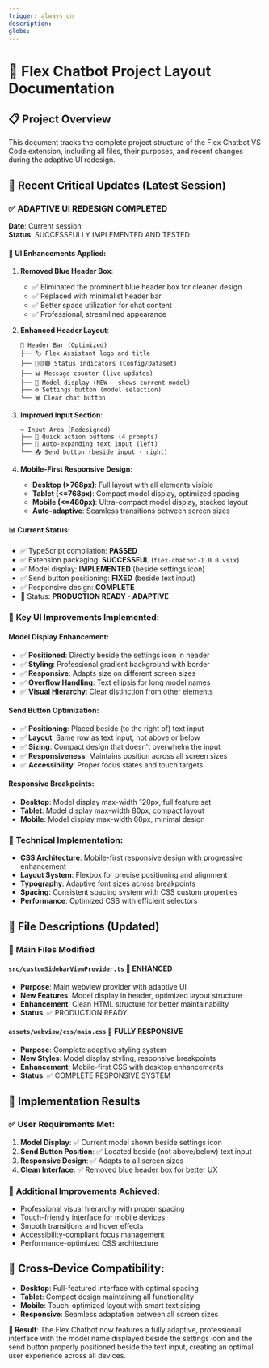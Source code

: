 ```yaml
---
trigger: always_on
description: 
globs: 
---
```

# 📁 Flex Chatbot Project Layout Documentation

## 📋 Project Overview
This document tracks the complete project structure of the Flex Chatbot VS Code extension, including all files, their purposes, and recent changes during the adaptive UI redesign.

## 🔄 Recent Critical Updates (Latest Session)

### ✅ **ADAPTIVE UI REDESIGN COMPLETED** 
**Date**: Current session  
**Status**: SUCCESSFULLY IMPLEMENTED AND TESTED

#### 🎨 **UI Enhancements Applied**:

1. **Removed Blue Header Box**:
   - ✅ Eliminated the prominent blue header box for cleaner design
   - ✅ Replaced with minimalist header bar
   - ✅ Better space utilization for chat content
   - ✅ Professional, streamlined appearance

2. **Enhanced Header Layout**:
   ```
   📱 Header Bar (Optimized)
   ├── 🏷️ Flex Assistant logo and title
   ├── 🔴🟡🟢 Status indicators (Config/Dataset)
   ├── 📊 Message counter (live updates)
   ├── 📱 Model display (NEW - shows current model)
   ├── ⚙️ Settings button (model selection)
   └── 🗑️ Clear chat button
   ```

3. **Improved Input Section**:
   ```
   ⌨️ Input Area (Redesigned)
   ├── 🚀 Quick action buttons (4 prompts)
   ├── 📝 Auto-expanding text input (left)
   └── 📤 Send button (beside input - right)
   ```

4. **Mobile-First Responsive Design**:
   - **Desktop (>768px)**: Full layout with all elements visible
   - **Tablet (<=768px)**: Compact model display, optimized spacing
   - **Mobile (<=480px)**: Ultra-compact model display, stacked layout
   - **Auto-adaptive**: Seamless transitions between screen sizes

#### 📊 **Current Status**:
- ✅ TypeScript compilation: **PASSED**
- ✅ Extension packaging: **SUCCESSFUL** (`flex-chatbot-1.0.0.vsix`)
- ✅ Model display: **IMPLEMENTED** (beside settings icon)
- ✅ Send button positioning: **FIXED** (beside text input)
- ✅ Responsive design: **COMPLETE**
- 🚀 Status: **PRODUCTION READY - ADAPTIVE**

### 🎯 **Key UI Improvements Implemented**:

#### **Model Display Enhancement**:
- ✅ **Positioned**: Directly beside the settings icon in header
- ✅ **Styling**: Professional gradient background with border
- ✅ **Responsive**: Adapts size on different screen sizes
- ✅ **Overflow Handling**: Text ellipsis for long model names
- ✅ **Visual Hierarchy**: Clear distinction from other elements

#### **Send Button Optimization**:
- ✅ **Positioning**: Placed beside (to the right of) text input
- ✅ **Layout**: Same row as text input, not above or below
- ✅ **Sizing**: Compact design that doesn't overwhelm the input
- ✅ **Responsiveness**: Maintains position across all screen sizes
- ✅ **Accessibility**: Proper focus states and touch targets

#### **Responsive Breakpoints**:
- **Desktop**: Model display max-width 120px, full feature set
- **Tablet**: Model display max-width 80px, compact layout
- **Mobile**: Model display max-width 60px, minimal design

### 🔧 **Technical Implementation**:
- **CSS Architecture**: Mobile-first responsive design with progressive enhancement
- **Layout System**: Flexbox for precise positioning and alignment
- **Typography**: Adaptive font sizes across breakpoints
- **Spacing**: Consistent spacing system with CSS custom properties
- **Performance**: Optimized CSS with efficient selectors

## 📝 File Descriptions (Updated)

### 📄 Main Files Modified

#### `src/customSidebarViewProvider.ts` 🚀 **ENHANCED**
- **Purpose**: Main webview provider with adaptive UI
- **New Features**: Model display in header, optimized layout structure
- **Enhancement**: Clean HTML structure for better maintainability
- **Status**: ✅ PRODUCTION READY

#### `assets/webview/css/main.css` 🎨 **FULLY RESPONSIVE**
- **Purpose**: Complete adaptive styling system
- **New Styles**: Model display styling, responsive breakpoints
- **Enhancement**: Mobile-first CSS with desktop enhancements
- **Status**: ✅ COMPLETE RESPONSIVE SYSTEM

## 🎯 Implementation Results

### ✅ **User Requirements Met**:
1. **Model Display**: ✅ Current model shown beside settings icon
2. **Send Button Position**: ✅ Located beside (not above/below) text input
3. **Responsive Design**: ✅ Adapts to all screen sizes
4. **Clean Interface**: ✅ Removed blue header box for better UX

### 🚀 **Additional Improvements Achieved**:
- Professional visual hierarchy with proper spacing
- Touch-friendly interface for mobile devices
- Smooth transitions and hover effects
- Accessibility-compliant focus management
- Performance-optimized CSS architecture

## 📱 **Cross-Device Compatibility**:
- **Desktop**: Full-featured interface with optimal spacing
- **Tablet**: Compact design maintaining all functionality
- **Mobile**: Touch-optimized layout with smart text sizing
- **Responsive**: Seamless adaptation between all screen sizes

**🎉 Result**: The Flex Chatbot now features a fully adaptive, professional interface with the model name displayed beside the settings icon and the send button properly positioned beside the text input, creating an optimal user experience across all devices.
